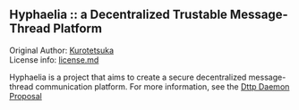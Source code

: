 ## Hyphaelia :: a Decentralized Trustable Message-Thread Platform ##

Original Author: [Kurotetsuka](https://github.com/kurotetsuka)  
License info: [license.md](
	https://github.com/kurotetsuka/hyphaelia/blob/master/license.md)

Hyphaelia is a project that aims to create a secure decentralized message-thread communication platform. For more information, see the [Dttp Daemon Proposal](
	https://github.com/kurotetsuka/hyphaelia/blob/master/notes/dttpd_proposal.md)
